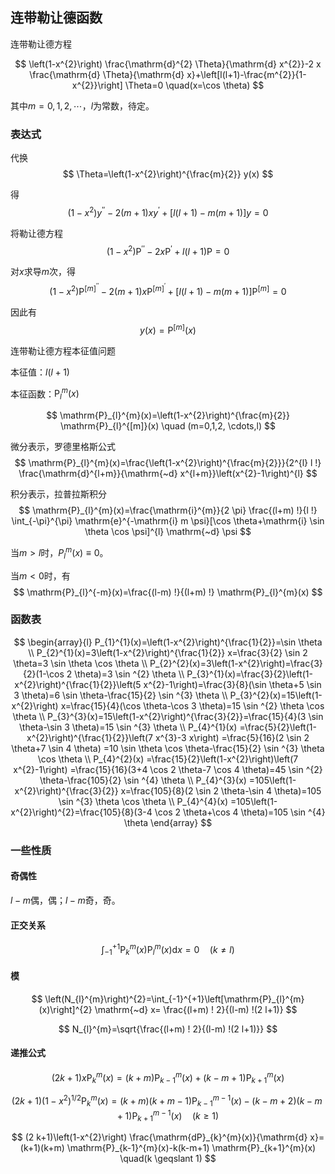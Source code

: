 

## 连带勒让德函数

连带勒让德方程

$$
\left(1-x^{2}\right) \frac{\mathrm{d}^{2} \Theta}{\mathrm{d} x^{2}}-2 x \frac{\mathrm{d} \Theta}{\mathrm{d} x}+\left[l(l+1)-\frac{m^{2}}{1-x^{2}}\right] \Theta=0 \quad(x=\cos \theta)
$$

其中$m=0,1,2,\cdots$，$l$为常数，待定。

### 表达式

代换
$$
\Theta=\left(1-x^{2}\right)^{\frac{m}{2}} y(x)
$$

得
$$
\left(1-x^{2}\right) y^{\prime \prime}-2(m+1) x y^{\prime}+[l(l+1)-m(m+1)] y=0
$$

将勒让德方程
$$
\left(1-x^{2}\right) \mathrm{P}^{\prime \prime}-2 x \mathrm{P}^{\prime}+l(l+1) \mathrm{P}=0
$$

对$x$求导$m$次，得
$$
\left(1-x^{2}\right) \mathrm{P}^{[m]^{\prime \prime}}-2(m+1) x \mathrm{P}^{[m]^{\prime}}+[l(l+1)-m(m+1)] \mathrm{P}^{[m]}=0
$$

因此有
$$y(x)=\mathrm{P}^{[m]}(x)$$


连带勒让德方程本征值问题

本征值：$l(l+1)$

本征函数：$\mathrm{P}_{l}^{m}(x)$

$$
\mathrm{P}_{l}^{m}(x)=\left(1-x^{2}\right)^{\frac{m}{2}} \mathrm{P}_{l}^{[m]}(x) \quad (m=0,1,2, \cdots,l)
$$

微分表示，罗德里格斯公式
$$
\mathrm{P}_{l}^{m}(x)=\frac{\left(1-x^{2}\right)^{\frac{m}{2}}}{2^{l} l !} \frac{\mathrm{d}^{l+m}}{\mathrm{~d} x^{l+m}}\left(x^{2}-1\right)^{l}
$$

积分表示，拉普拉斯积分
$$
\mathrm{P}_{l}^{m}(x)=\frac{\mathrm{i}^{m}}{2 \pi} \frac{(l+m) !}{l !} \int_{-\pi}^{\pi} \mathrm{e}^{-\mathrm{i} m \psi}[\cos \theta+\mathrm{i} \sin \theta \cos \psi]^{l} \mathrm{~d} \psi
$$

当$m>l$时，$P_{l}^{m}(x) \equiv 0$。

当$m<0$时，有
$$
\mathrm{P}_{l}^{-m}(x)=\frac{(l-m) !}{(l+m) !} \mathrm{P}_{l}^{m}(x)
$$

### 函数表

$$
\begin{array}{l}
P_{1}^{1}(x)=\left(1-x^{2}\right)^{\frac{1}{2}}=\sin \theta \\
P_{2}^{1}(x)=3\left(1-x^{2}\right)^{\frac{1}{2}} x=\frac{3}{2} \sin 2 \theta=3 \sin \theta \cos \theta \\
P_{2}^{2}(x)=3\left(1-x^{2}\right)=\frac{3}{2}(1-\cos 2 \theta)=3 \sin ^{2} \theta \\
P_{3}^{1}(x)=\frac{3}{2}\left(1-x^{2}\right)^{\frac{1}{2}}\left(5 x^{2}-1\right)=\frac{3}{8}(\sin \theta+5 \sin 3 \theta)=6 \sin \theta-\frac{15}{2} \sin ^{3} \theta \\
P_{3}^{2}(x)=15\left(1-x^{2}\right) x=\frac{15}{4}(\cos \theta-\cos 3 \theta)=15 \sin ^{2} \theta \cos \theta \\
P_{3}^{3}(x)=15\left(1-x^{2}\right)^{\frac{3}{2}}=\frac{15}{4}(3 \sin \theta-\sin 3 \theta)=15 \sin ^{3} \theta \\
P_{4}^{1}(x) =\frac{5}{2}\left(1-x^{2}\right)^{\frac{1}{2}}\left(7 x^{3}-3 x\right) =\frac{5}{16}(2 \sin 2 \theta+7 \sin 4 \theta) =10 \sin \theta \cos \theta-\frac{15}{2} \sin ^{3} \theta \cos \theta \\
P_{4}^{2}(x) =\frac{15}{2}\left(1-x^{2}\right)\left(7 x^{2}-1\right) =\frac{15}{16}(3+4 \cos 2 \theta-7 \cos 4 \theta)=45 \sin ^{2} \theta-\frac{105}{2} \sin ^{4} \theta \\
P_{4}^{3}(x) =105\left(1-x^{2}\right)^{\frac{3}{2}} x=\frac{105}{8}(2 \sin 2 \theta-\sin 4 \theta)=105 \sin ^{3} \theta \cos \theta \\
P_{4}^{4}(x) =105\left(1-x^{2}\right)^{2}=\frac{105}{8}(3-4 \cos 2 \theta+\cos 4 \theta)=105 \sin ^{4} \theta
\end{array}
$$

### 一些性质

#### 奇偶性

$l-m$偶，偶；$l-m$奇，奇。

#### 正交关系

$$
\int_{-1}^{+1} \mathrm{P}_{k}^{m}(x) \mathrm{P}_{l}^{m}(x) \mathrm{d} x=0 \quad(k \neq l)
$$

#### 模

$$
\left(N_{l}^{m}\right)^{2}=\int_{-1}^{+1}\left[\mathrm{P}_{l}^{m}(x)\right]^{2} \mathrm{~d} x= \frac{(l+m) ! 2}{(l-m) !(2 l+1)}
$$

$$
N_{l}^{m}=\sqrt{\frac{(l+m) ! 2}{(l-m) !(2 l+1)}}
$$

#### 递推公式

$$
(2 k+1) x \mathrm{P}_{k}^{m}(x)=(k+m) \mathrm{P}_{k-1}^{m}(x)+(k-m+1) \mathrm{P}_{k+1}^{m}(x)
$$

$$
(2 k+1)\left(1-x^{2}\right)^{1 / 2} \mathrm{P}_{k}^{m}(x)=(k+m)(k+m-1) \mathrm{P}_{k-1}^{m-1}(x)- (k-m+2)(k-m+1) \mathrm{P}_{k+1}^{m-1}(x) \quad(k \geqslant 1)
$$

$$
(2 k+1)\left(1-x^{2}\right) \frac{\mathrm{dP}_{k}^{m}(x)}{\mathrm{d} x}= (k+1)(k+m) \mathrm{P}_{k-1}^{m}(x)-k(k-m+1) \mathrm{P}_{k+1}^{m}(x) \quad(k \geqslant 1)
$$